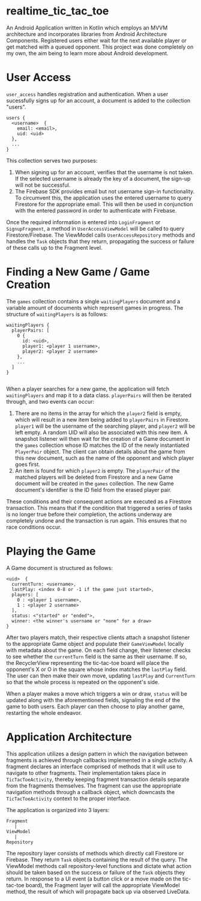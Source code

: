 # realtime_tic_tac_toe

An Android Application written in Kotlin which employs an MVVM architecture and incorporates libraries from Android   Architecture Components. Registered users either wait for the next available player or get matched with a queued opponent. This project was done completely on my own, the aim being to learn more about Android development.

# User Access
``user_access`` handles registration and authentication. When a user sucessfully signs up for an account, a document is added to the
collection "users". 

```
users {
  <username>  {
    email: <email>,
    uid: <uid>
  },
  ...
}
```
This collection serves two purposes:
1. When signing up for an account, verifies that the username is not taken. If the selected username is already the key of a document, the sign-up will not be successful. 
2. The Firebase SDK provides email but not username sign-in functionality. To circumvent this, the application uses the entered username to query Firestore for the appropriate email. This will then be used in conjunction with the entered password in order to authenticate with Firebase.

Once the required information is entered into ``LoginFragment`` or ``SignupFragment``, a method in ``UserAccessViewModel`` will be called to query Firestore/Firebase. The ViewModel calls ``UserAccessRepository`` methods and handles the ``Task`` objects that they return, propagating the success or failure of these calls up to the Fragment level.  

# Finding a New Game / Game Creation

The ``games`` collection contains a single ``waitingPlayers`` document and a variable amount of documents which represent games in progress. The structure of ``waitingPlayers`` is as follows:

```
waitingPlayers {
  playerPairs: [
    0 {
      id: <uid>,
      player1: <player 1 username>,
      player2: <player 2 username>
    },
    ...
  ]
}
 
```
When a player searches for a new game, the application will fetch  ``waitingPlayers`` and map it to a data class. ``playerPairs`` will then be iterated through, and two events can occur:
1) There are no items in the array for which the ``player2`` field is empty, which will result in a new item being added to ``playerPairs`` in Firestore. ``player1`` will be the username of the searching player, and ``player2`` will be left empty. A random UID will also be associated with this new item. A snapshot listener will then wait for the creation of a Game document in the ``games`` collection whose ID matches the ID of the newly instantiated ``PlayerPair`` object. The client can obtain details about the game from this new document, such as the name of the opponent and which player goes first.
2) An item is found for which ``player2`` is empty. The ``playerPair`` of the matched players will be deleted from Firestore and a new Game document will be created in the ``games`` collection. The new Game document's identifier is the ID field from the erased player pair.

These conditions and their consequent actions are executed as a Firestore transaction. This means that if the condition that triggered a series of tasks is no longer true before their completion, the actions underway are completely undone and the transaction is run again. This ensures that no race conditions occur.

# Playing the Game 

A Game document is structured as follows:

```
<uid>  {
  currentTurn: <username>,
  lastPlay: <index 0-8 or -1 if the game just started>,
  players: [
    0 : <player 1 username>,
    1 : <player 2 username> 
  ],
  status: <"started" or "ended">,
  winner: <the winner's username or "none" for a draw>
}
```

After two players match, their respective clients attach a snapshot listener to the appropriate Game object and populate their ``GameViewModel`` locally with metadata about the game. On each field change, their listener checks to see whether the ``currentTurn`` field is the same as their username. If so, the RecyclerView representing the tic-tac-toe board  will place the opponent's X or O in the square whose index matches the ``lastPlay`` field. The user can then make their own move, updating ``lastPlay`` and ``CurrentTurn`` so that the whole process is repeated on the opponent's side. 

When a player makes a move which triggers a win or draw, ``status`` will be updated along with the aforementioned fields, signaling the end of the game to both users. Each player can then choose to play another game, restarting the whole endeavor.


# Application Architecture 

This application utilizes a design pattern in which the navigation between fragments is achieved through callbacks implemented in a single activity. A fragment declares an interface comprised of methods that it will use to navigate to other fragments. Their implementation takes place in ``TicTacToeActivity``, thereby keeping fragment transaction details separate from the fragments themselves. The fragment can use the appropriate navigation methods through a callback object, which downcasts the ``TicTacToeActivity`` context to the proper interface.

The application is organized into 3 layers:

```
Fragment
   |
ViewModel
   |
Repository 
```

The repository layer consists of methods which directly call Firestore or Firebase. They return ``Task`` objects containing the result of the query. The ViewModel methods call repository-level functions and dictate what action should be taken based on the success or failure of the ``Task`` objects they return. In response to a UI event (a button click or a move made on the tic-tac-toe board), the Fragment layer will call the appropriate ViewModel method, the result of which will propagate back up via observed LiveData.







